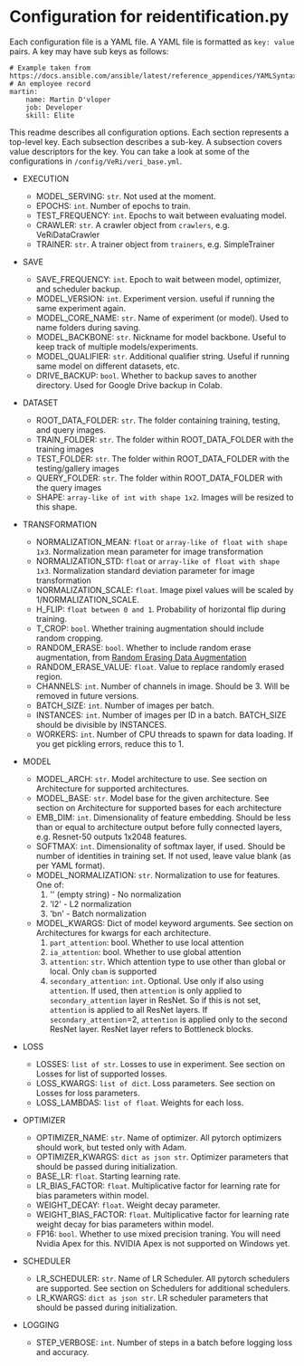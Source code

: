 # Configuration for reidentification.py

Each configuration file is a YAML file. A YAML file is formatted as `key: value` pairs. A key may have sub keys as follows:

    # Example taken from https://docs.ansible.com/ansible/latest/reference_appendices/YAMLSyntax.html
    # An employee record
    martin:
        name: Martin D'vloper
        job: Developer
        skill: Elite

This readme describes all configuration options. Each section represents a top-level key. Each subsection describes a sub-key. A subsection covers value descriptors for the key. You can take a look at some of the configurations in `/config/VeRi/veri_base.yml`.

- EXECUTION
    - MODEL_SERVING: `str`. Not used at the moment.
    - EPOCHS: `int`. Number of epochs to train.
    - TEST_FREQUENCY: `int`. Epochs to wait between evaluating model.
    - CRAWLER: `str`. A crawler object from `crawlers`, e.g. VeRiDataCrawler
    - TRAINER: `str`. A trainer object from `trainers`, e.g. SimpleTrainer

- SAVE
    - SAVE_FREQUENCY: `int`. Epoch to wait between model, optimizer, and scheduler backup.
    - MODEL_VERSION: `int`. Experiment version. useful if running the same experiment again.
    - MODEL_CORE_NAME: `str`. Name of experiment (or model). Used to name folders during saving.
    - MODEL_BACKBONE: `str`. Nickname for model backbone. Useful to keep track of multiple models/experiments. 
    - MODEL_QUALIFIER: `str`. Additional qualifier string. Useful if running same model on different datasets, etc.
    - DRIVE_BACKUP: `bool`. Whether to backup saves to another directory. Used for Google Drive backup in Colab.

- DATASET
    - ROOT_DATA_FOLDER: `str`. The folder containing training, testing, and query images.
    - TRAIN_FOLDER: `str`. The folder within ROOT_DATA_FOLDER with the training images
    - TEST_FOLDER: `str`. The folder within ROOT_DATA_FOLDER with the testing/gallery images
    - QUERY_FOLDER: `str`. The folder within ROOT_DATA_FOLDER with the query images
    - SHAPE: `array-like of int with shape 1x2`. Images will be resized to this shape.

- TRANSFORMATION
    - NORMALIZATION_MEAN: `float` or `array-like of float with shape 1x3`. Normalization mean parameter for image transformation
    - NORMALIZATION_STD: `float` or `array-like of float with shape 1x3`. Normalization standard deviation parameter for image transformation
    - NORMALIZATION_SCALE: `float`. Image pixel values will be scaled by 1/NORMALIZATION_SCALE. 
    - H_FLIP: `float between 0 and 1`. Probability of horizontal flip during training.
    - T_CROP: `bool`. Whether training augmentation should include random cropping.
    - RANDOM_ERASE: `bool`. Whether to include random erase augmentation, from [Random Erasing Data Augmentation](https://arxiv.org/abs/1708.04896)
    - RANDOM_ERASE_VALUE: `float`. Value to replace randomly erased region.
    - CHANNELS: `int`. Number of channels in image. Should be 3. Will be removed in future versions.
    - BATCH_SIZE: `int`. Number of images per batch.
    - INSTANCES: `int`. Number of images per ID in a batch. BATCH_SIZE should be divisible by INSTANCES.
    - WORKERS: `int`. Number of CPU threads to spawn for data loading. If you get pickling errors, reduce this to 1.

- MODEL
    - MODEL_ARCH: `str`. Model architecture to use. See section on Architecture for supported architectures.
    - MODEL_BASE: `str`. Model base for the given architecture. See section on Architecture for supported bases for each architecture
    - EMB_DIM: `int`. Dimensionality of feature embedding. Should be less than or equal to architecture output before fully connected layers, e.g. Resnet-50 outputs 1x2048 features.
    - SOFTMAX: `int`. Dimensionality of softmax layer, if used. Should be number of identities  in training set. If not used, leave value blank (as per YAML format).
    - MODEL_NORMALIZATION: `str`. Normalization to use for features. One of:
        1. '' (empty string) - No normalization
        2. 'l2' - L2 normalization
        3. 'bn' - Batch normalization
    - MODEL_KWARGS: Dict of model keyword arguments. See section on Architectures for kwargs for each architecture.
        1. `part_attention`: bool. Whether to use local attention
        2. `ia_attention`: bool. Whether to use global attention
        3. `attention`: `str`. Which attention type to use other than global or local. Only `cbam` is supported
        4. `secondary_attention`: `int`. Optional. Use only if also using `attention`. If used, then `attention` is only applied to `secondary_attention` layer in ResNet. So if this is not set, `attention` is applied to all ResNet layers. If `secondary_attention`=2, `attention` is applied only to the second ResNet layer. ResNet layer refers to Bottleneck blocks.

- LOSS
    - LOSSES: `list of str`. Losses to use in experiment. See section on Losses for list of supported losses.
    - LOSS_KWARGS: `list of dict`. Loss parameters. See section on Losses for loss parameters.
    - LOSS_LAMBDAS: `list of float`. Weights for each loss.

- OPTIMIZER
    - OPTIMIZER_NAME: `str`. Name of optimizer. All pytorch optimizers should work, but tested only with Adam. 
    - OPTIMIZER_KWARGS: `dict as json str`. Optimizer parameters that should be passed during initialization.
    - BASE_LR: `float`. Starting learning rate.
    - LR_BIAS_FACTOR: `float`. Multiplicative factor for learning rate for bias parameters within model.
    - WEIGHT_DECAY: `float`. Weight decay parameter.
    - WEIGHT_BIAS_FACTOR: `float`. Multiplicative factor for learning rate weight decay for bias parameters within model.
    - FP16: `bool`. Whether to use mixed precision traning. You will need Nvidia Apex for this. NVIDIA Apex is not supported on Windows yet.

- SCHEDULER
    - LR_SCHEDULER: `str`. Name of LR Scheduler. All pytorch schedulers are supported. See section on Schedulers for additional schedulers.
    - LR_KWARGS: `dict as json str`. LR scheduler parameters that should be passed during initialization.

- LOGGING
    - STEP_VERBOSE: `int`. Number of steps in a batch before logging loss and accuracy.
